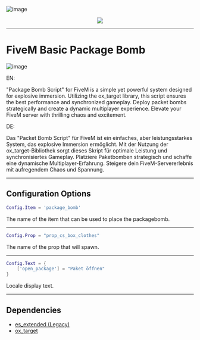![image](https://media.discordapp.net/attachments/985134187600297986/1154892454550585374/trusted-banner.png?width=1440&height=465)
<p align="center">
    <a href="[https://discord.overextended.dev](https://discord.gg/hmmM89nCdX)">
        <img src="https://img.shields.io/discord/1068573047172374634?style=for-the-badge&logo=discord&labelColor=7289da&logoColor=white&color=2c2f33&label=Discord"/>
    </a>
</p>

---

# FiveM Basic Package Bomb

![image](https://media.discordapp.net/attachments/1118185205207941150/1118185205526704148/package_bomb.png?width=1246&height=701)

EN: 

"Package Bomb Script" for FiveM is a simple yet powerful system designed for explosive immersion. Utilizing the ox_target library, this script ensures the best performance and synchronized gameplay. Deploy packet bombs strategically and create a dynamic multiplayer experience. Elevate your FiveM server with thrilling chaos and excitement.


DE: 

Das "Packet Bomb Script" für FiveM ist ein einfaches, aber leistungsstarkes System, das explosive Immersion ermöglicht. Mit der Nutzung der ox_target-Bibliothek sorgt dieses Skript für optimale Leistung und synchronisiertes Gameplay. Platziere Paketbomben strategisch und schaffe eine dynamische Multiplayer-Erfahrung. Steigere dein FiveM-Servererlebnis mit aufregendem Chaos und Spannung.

---

## Configuration Options

```lua
Config.Item = 'package_bomb'
```
The name of the item that can be used to place the packagebomb.

---

```lua
Config.Prop = "prop_cs_box_clothes"
```
The name of the prop that will spawn.

---

```lua
Config.Text = {
    ['open_package'] = "Paket öffnen"
}
```
Locale display text. 

---

## Dependencies

- [es_extended (Legacy)](https://github.com/esx-framework/esx_core/releases/tag/1.9.4)
- [ox_target](https://github.com/overextended/ox_target/releases/tag/v1.9.2)
